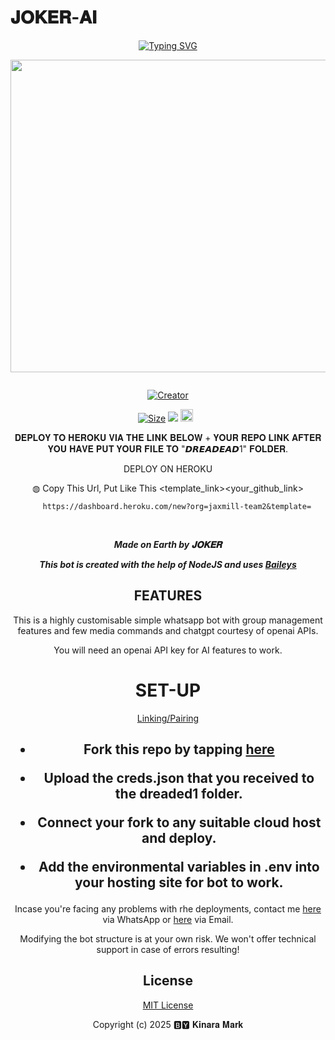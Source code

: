 # 𝐉𝐎𝐊𝐄𝐑-𝐀𝐈
<div align="center">
<a href="https://git.io/typing-svg"><img src="https://readme-typing-svg.demolab.com?font=Black+Ops+One&size=50&pause=1000&color=1BAFBAFF&center=true&width=910&height=100&lines=𝐉𝐎𝐊𝐄𝐑-𝐀𝐈;WHATSAPP+BOT;CREATED+BY+𝐊𝐢𝐧𝐚𝐫𝐚 𝐌𝐚𝐫𝐤" alt="Typing SVG" /></a>
  </p>
  
<p align="center">
<img src="https://files.catbox.moe/mx5p5p.jpg" width="650" height="500"/>
</p>
<p align="center">
  <a href="#"><img src="http://readme-typing-svg.herokuapp.com?color=d1fa02&center=true&vCenter=true&multiline=false&lines=JOKER+WHATSAPP+BOT" alt="">
</p>
<p align="center">
<a href="#"><img title="Creator" src="https://img.shields.io/badge/Creator-𝐊𝐢𝐧𝐚𝐫𝐚_𝐌𝐚𝐫𝐤-red.svg?style=for-the-badge&logo=github"></a>
</p>
<p align="center">

  



<a href="https://github.com/techkinara/JOKER-AI/"><img title="Size" src="https://img.shields.io/github/repo-size/AlipBot/Api-Alpis?style=flat-square&color=darkred"></a>
<a href="https://hits.seeyoufarm.com"><img src="https://hits.seeyoufarm.com/api/count/incr/badge.svg?url=https://github.com/techkinara/JOKER-Ai/%2Fhit-counter&count_bg=%2379C83D&title_bg=%23555555&icon=probot.svg&icon_color=%2304FF00&title=hits&edge_flat=false"/></a>
<a href="https://github.com/techkinara/JOKER-AI/graphs/commit-activity"><img height="20" src="https://img.shields.io/badge/Maintained-No-red.svg"></a>&nbsp;&nbsp;
</p>
 
 𝐃𝐄𝐏𝐋𝐎𝐘 𝐓𝐎 𝐇𝐄𝐑𝐎𝐊𝐔 𝐕𝐈𝐀 𝐓𝐇𝐄 𝐋𝐈𝐍𝐊 𝐁𝐄𝐋𝐎𝐖 + 𝐘𝐎𝐔𝐑 𝐑𝐄𝐏𝐎 𝐋𝐈𝐍𝐊 𝐀𝐅𝐓𝐄𝐑 𝐘𝐎𝐔 𝐇𝐀𝐕𝐄 𝐏𝐔𝐓 𝐘𝐎𝐔𝐑 𝐅𝐈𝐋𝐄 𝐓𝐎 "𝘿𝙍𝙀𝘼𝘿𝙀𝘼𝘿1" 𝐅𝐎𝐋𝐃𝐄𝐑.

DEPLOY ON HEROKU<br>

◍ Copy This Url, Put Like This <template_link><your_github_link>

        https://dashboard.heroku.com/new?org=jaxmill-team2&template=

  <br>
  

***Made on Earth by 𝐉𝐎𝐊𝐄𝐑***


***This bot is created with the help of NodeJS and uses [Baileys](https://github.com/adiwajshing/Baileys)***

## FEATURES
This is a highly customisable simple whatsapp bot with group management features and few media commands and chatgpt courtesy of openai APIs.

You will need an openai API key for AI features to work.

# SET-UP

[Linking/Pairing](https://replit.com/@techkinara/PAIRING-JOKER-AI?s=app)








    
<h2 align="center">   



    
<h2 align="center">   

- Fork this repo by tapping  [here](https://github.com/techkinara/JOKER-AI/fork)


- Upload the creds.json that you received to the dreaded1 folder.

- Connect your fork to any suitable cloud host and deploy.

- Add the environmental variables in .env into your hosting site for bot to work.
</h2>
 
     

    
 



Incase you're facing any problems with rhe deployments, contact me  [here](https://wa.me/254113634286) via WhatsApp or [here](techkinara@gmail.com) via Email.

Modifying the bot structure is at your own risk. We won't offer technical support in case of errors resulting!


## License

[MIT License](https://github.com/techkinara/JOKER-AI/blob/main/LICENSE)

Copyright (c) 2025  🅱︎🆈︎ 𝐊𝐢𝐧𝐚𝐫𝐚 𝐌𝐚𝐫𝐤

